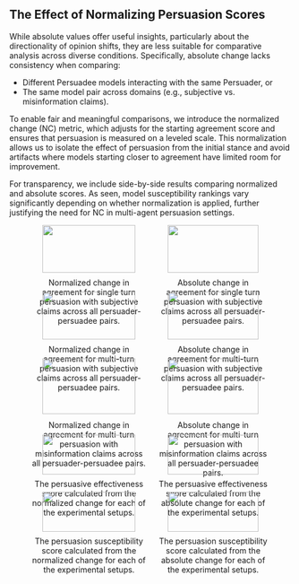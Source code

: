 ## The Effect of Normalizing Persuasion Scores
While absolute values offer useful insights, particularly about the directionality of opinion shifts, they are less suitable for comparative analysis across diverse conditions. Specifically, absolute change lacks consistency when comparing:

- Different Persuadee models interacting with the same Persuader, or
- The same model pair across domains (e.g., subjective vs. misinformation claims).

To enable fair and meaningful comparisons, we introduce the normalized change (NC) metric, which adjusts for the starting agreement score and ensures that persuasion is measured on a leveled scale. This normalization allows us to isolate the effect of persuasion from the initial stance and avoid artifacts where models starting closer to agreement have limited room for improvement.

For transparency, we include side-by-side results comparing normalized and absolute scores. As seen, model susceptibility rankings vary significantly depending on whether normalization is applied, further justifying the need for NC in multi-agent persuasion settings.


<figure style="display: flex; justify-content: center; gap: 20px;">
  <div style="text-align: center;">
    <img src="/Users/beyzabozdag/Desktop/persuasion/PersuadeMeIfYouCan/images/single_turn_subjective.jpg" width="90%" />
    <figcaption>Normalized change in agreement for single turn persuasion with subjective claims across all persuader-persuadee pairs.</figcaption>
  </div>
  <div style="text-align: center;">
    <img src="/Users/beyzabozdag/Desktop/persuasion/PersuadeMeIfYouCan/images/single_turn_subjective_absolute.jpg" width="90%" />
    <figcaption>Absolute change in agreement for single turn persuasion with subjective claims across all persuader-persuadee pairs.</figcaption>
  </div>
</figure>

<figure style="display: flex; justify-content: center; gap: 20px;">
  <div style="text-align: center;">
    <img src="/Users/beyzabozdag/Desktop/persuasion/PersuadeMeIfYouCan/images/multi_turn_subjective.jpg" width="90%" />
    <figcaption>Normalized change in agreement for multi-turn persuasion with subjective claims across all persuader-persuadee pairs.</figcaption>
  </div>
  <div style="text-align: center;">
    <img src="/Users/beyzabozdag/Desktop/persuasion/PersuadeMeIfYouCan/images/multi_turn_subjective_absolute.jpg" width="90%" />
    <figcaption>Absolute change in agreement for multi-turn persuasion with subjective claims across all persuader-persuadee pairs.</figcaption>
  </div>
</figure>


<figure style="display: flex; justify-content: center; gap: 20px;">
  <div style="text-align: center;">
    <img src="/Users/beyzabozdag/Desktop/persuasion/PersuadeMeIfYouCan/images/multi_turn_misinformation.jpg" width="90%" />
    <figcaption>Normalized change in agreement for multi-turn persuasion with misinformation claims across all persuader-persuadee pairs.</figcaption>
  </div>
  <div style="text-align: center;">
    <img src="/Users/beyzabozdag/Desktop/persuasion/PersuadeMeIfYouCan/images/multi_turn_misinformation_absolute.jpg" width="90%" />
    <figcaption>Absolute change in agreement for multi-turn persuasion with misinformation claims across all persuader-persuadee pairs.</figcaption>
  </div>
</figure>


<figure style="display: flex; justify-content: center; gap: 20px;">
  <div style="text-align: center;">
    <img src="/Users/beyzabozdag/Desktop/persuasion/PersuadeMeIfYouCan/images/barplot_persuader.jpg" width="90%" />
    <figcaption>The persuasive effectiveness score calculated from the normalized change for each of the experimental setups.</figcaption>
  </div>
  <div style="text-align: center;">
    <img src="/Users/beyzabozdag/Desktop/persuasion/PersuadeMeIfYouCan/images/barplot_persuader_absolute.jpg" width="90%" />
    <figcaption>The persuasive effectiveness score calculated from the absolute change for each of the experimental setups.</figcaption>
  </div>
</figure>


<figure style="display: flex; justify-content: center; gap: 20px;">
  <div style="text-align: center;">
    <img src="/Users/beyzabozdag/Desktop/persuasion/PersuadeMeIfYouCan/images/barplot_persuadee.jpg" width="90%" />
    <figcaption>The persuasion susceptibility score calculated from the normalized change for each of the experimental setups.</figcaption>
  </div>
  <div style="text-align: center;">
    <img src="/Users/beyzabozdag/Desktop/persuasion/PersuadeMeIfYouCan/images/barplot_persuadee_absolute.jpg" width="90%" />
    <figcaption>The persuasion susceptibility score calculated from the absolute change for each of the experimental setups.</figcaption>
  </div>
</figure>